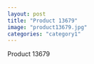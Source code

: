 ```yaml
---
layout: post
title: "Product 13679"
image: "product13679.jpg"
categories: "category1"
---
```

Product 13679

